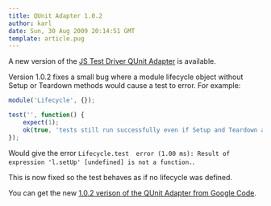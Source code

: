 ```yaml
---
title: QUnit Adapter 1.0.2
author: karl
date: Sun, 30 Aug 2009 20:14:51 GMT
template: article.pug
---
```


A new version of the [JS Test Driver QUnit Adapter](http://code.google.com/p/js-test-driver/wiki/QUnitAdapter) is available.

Version 1.0.2 fixes a small bug where a module lifecycle object without Setup or Teardown methods would cause a test to error. For example:

```javascript
module('Lifecycle', {});

test('', function() {
	expect(1);
	ok(true, 'tests still run successfully even if Setup and Teardown are undefined');
});
```

Would give the error `Lifecycle.test  error (1.00 ms): Result of expression 'l.setUp' [undefined] is not a function.`.

This is now fixed so the test behaves as if no lifecycle was defined.

You can get the new [1.0.2 verison of the QUnit Adapter from Google Code](http://code.google.com/p/js-test-driver/wiki/QUnitAdapter).
